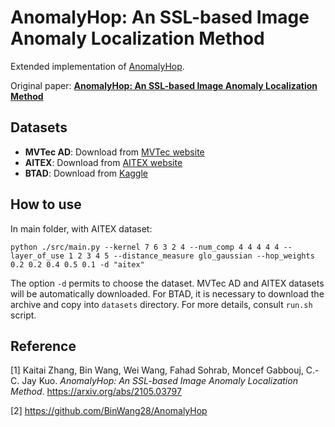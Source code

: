 # AnomalyHop: An SSL-based Image Anomaly Localization Method
Extended implementation of [AnomalyHop](https://github.com/BinWang28/AnomalyHop).

Original paper: [**AnomalyHop: An SSL-based Image Anomaly Localization Method**](https://arxiv.org/pdf/2105.03797.pdf)

## Datasets
* **MVTec AD**: Download from [MVTec website](https://www.mvtec.com/company/research/datasets/mvtec-ad/)
* **AITEX**: Download from [AITEX website](https://www.aitex.es/afid/)
* **BTAD**: Download from [Kaggle](https://www.kaggle.com/thtuan/btad-beantech-anomaly-detection)

## How to use
In main folder, with AITEX dataset:
```
python ./src/main.py --kernel 7 6 3 2 4 --num_comp 4 4 4 4 4 --layer_of_use 1 2 3 4 5 --distance_measure glo_gaussian --hop_weights 0.2 0.2 0.4 0.5 0.1 -d "aitex"
```
The option ```-d``` permits to choose the dataset.
MVTec AD and AITEX datasets will be automatically downloaded. For BTAD, it is necessary to download the archive and copy into ```datasets``` directory.
For more details, consult ```run.sh``` script.
## Reference
[1] Kaitai Zhang, Bin Wang, Wei Wang, Fahad Sohrab, Moncef Gabbouj, C.-C. Jay Kuo. *AnomalyHop: An SSL-based Image Anomaly Localization Method*. https://arxiv.org/abs/2105.03797

[2] https://github.com/BinWang28/AnomalyHop
